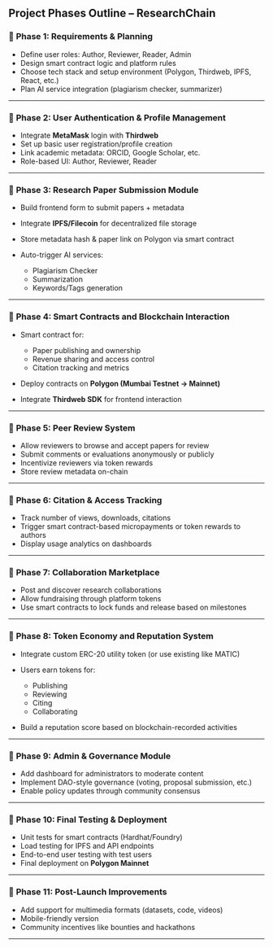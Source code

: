 ## **Project Phases Outline – ResearchChain**


### 🔹 **Phase 1: Requirements & Planning**

* Define user roles: Author, Reviewer, Reader, Admin
* Design smart contract logic and platform rules
* Choose tech stack and setup environment (Polygon, Thirdweb, IPFS, React, etc.)
* Plan AI service integration (plagiarism checker, summarizer)

---

### 🔹 **Phase 2: User Authentication & Profile Management**

* Integrate **MetaMask** login with **Thirdweb**
* Set up basic user registration/profile creation
* Link academic metadata: ORCID, Google Scholar, etc.
* Role-based UI: Author, Reviewer, Reader

---

### 🔹 **Phase 3: Research Paper Submission Module**

* Build frontend form to submit papers + metadata
* Integrate **IPFS/Filecoin** for decentralized file storage
* Store metadata hash & paper link on Polygon via smart contract
* Auto-trigger AI services:

  * Plagiarism Checker
  * Summarization
  * Keywords/Tags generation

---

### 🔹 **Phase 4: Smart Contracts and Blockchain Interaction**

* Smart contract for:

  * Paper publishing and ownership
  * Revenue sharing and access control
  * Citation tracking and metrics
* Deploy contracts on **Polygon (Mumbai Testnet → Mainnet)**
* Integrate **Thirdweb SDK** for frontend interaction

---

### 🔹 **Phase 5: Peer Review System**

* Allow reviewers to browse and accept papers for review
* Submit comments or evaluations anonymously or publicly
* Incentivize reviewers via token rewards
* Store review metadata on-chain

---

### 🔹 **Phase 6: Citation & Access Tracking**

* Track number of views, downloads, citations
* Trigger smart contract-based micropayments or token rewards to authors
* Display usage analytics on dashboards

---

### 🔹 **Phase 7: Collaboration Marketplace**

* Post and discover research collaborations
* Allow fundraising through platform tokens
* Use smart contracts to lock funds and release based on milestones

---

### 🔹 **Phase 8: Token Economy and Reputation System**

* Integrate custom ERC-20 utility token (or use existing like MATIC)
* Users earn tokens for:

  * Publishing
  * Reviewing
  * Citing
  * Collaborating
* Build a reputation score based on blockchain-recorded activities

---

### 🔹 **Phase 9: Admin & Governance Module**

* Add dashboard for administrators to moderate content
* Implement DAO-style governance (voting, proposal submission, etc.)
* Enable policy updates through community consensus

---

### 🔹 **Phase 10: Final Testing & Deployment**

* Unit tests for smart contracts (Hardhat/Foundry)
* Load testing for IPFS and API endpoints
* End-to-end user testing with test users
* Final deployment on **Polygon Mainnet**

---

### 🔹 **Phase 11: Post-Launch Improvements**

* Add support for multimedia formats (datasets, code, videos)
* Mobile-friendly version
* Community incentives like bounties and hackathons

---